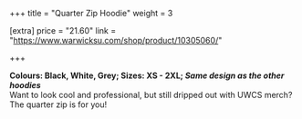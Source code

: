 +++
title = "Quarter Zip Hoodie"
weight = 3

[extra]
price = "21.60"
link = "https://www.warwicksu.com/shop/product/10305060/"

+++

**Colours: Black, White, Grey; Sizes: XS - 2XL; *Same design as the other hoodies***<br>
Want to look cool and professional, but still dripped out with UWCS merch? The quarter zip is for you!